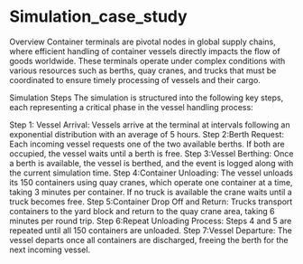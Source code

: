 # Simulation_case_study

Overview
Container terminals are pivotal nodes in global supply chains, where efficient handling of container vessels directly impacts the flow of goods worldwide. These terminals operate under complex conditions with various resources such as berths, quay cranes, and trucks that must be coordinated to ensure timely processing of vessels and their cargo.

Simulation Steps
The simulation is structured into the following key steps, each representing a critical phase in the vessel handling process:

Step 1: Vessel Arrival: Vessels arrive at the terminal at intervals following an exponential distribution with an average of 5 hours.
Step 2:Berth Request: Each incoming vessel requests one of the two available berths. If both are occupied, the vessel waits until a berth is free.
Step 3:Vessel Berthing: Once a berth is available, the vessel is berthed, and the event is logged along with the current simulation time.
Step 4:Container Unloading: The vessel unloads its 150 containers using quay cranes, which operate one container at a time, taking 3 minutes per container. If no truck is available the crane waits until a truck becomes free. 
Step 5:Container Drop Off and Return: Trucks transport containers to the yard block and return to the quay crane area, taking 6 minutes per round trip.
Step 6:Repeat Unloading Process: Steps 4 and 5 are repeated until all 150 containers are unloaded.
Step 7:Vessel Departure: The vessel departs once all containers are discharged, freeing the berth for the next incoming vessel.
